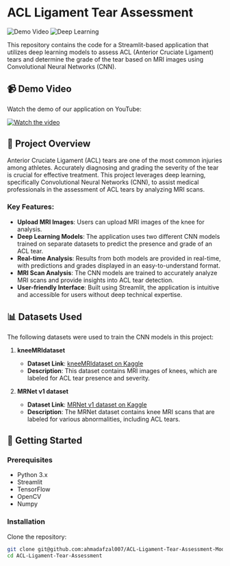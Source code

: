 # ACL Ligament Tear Assessment

![Demo Video](https://img.shields.io/badge/Streamlit-Powered-red)
![Deep Learning](https://img.shields.io/badge/DeepLearning-TensorFlow-orange)

This repository contains the code for a Streamlit-based application that utilizes deep learning models to assess ACL (Anterior Cruciate Ligament) tears and determine the grade of the tear based on MRI images using Convolutional Neural Networks (CNN).

## 📹 Demo Video

Watch the demo of our application on YouTube:

[![Watch the video](https://img.youtube.com/vi/bdXmeM4_DGw/0.jpg)](https://www.youtube.com/watch?v=bdXmeM4_DGw)

## 📝 Project Overview

Anterior Cruciate Ligament (ACL) tears are one of the most common injuries among athletes. Accurately diagnosing and grading the severity of the tear is crucial for effective treatment. This project leverages deep learning, specifically Convolutional Neural Networks (CNN), to assist medical professionals in the assessment of ACL tears by analyzing MRI scans.

### Key Features:
- **Upload MRI Images**: Users can upload MRI images of the knee for analysis.
- **Deep Learning Models**: The application uses two different CNN models trained on separate datasets to predict the presence and grade of an ACL tear.
- **Real-time Analysis**: Results from both models are provided in real-time, with predictions and grades displayed in an easy-to-understand format.
- **MRI Scan Analysis**: The CNN models are trained to accurately analyze MRI scans and provide insights into ACL tear detection.
- **User-friendly Interface**: Built using Streamlit, the application is intuitive and accessible for users without deep technical expertise.

## 📊 Datasets Used

The following datasets were used to train the CNN models in this project:

1. **kneeMRIdataset**  
   - **Dataset Link**: [kneeMRIdataset on Kaggle](https://www.kaggle.com/datasets/sohaibanwaar1203/kneemridataset)
   - **Description**: This dataset contains MRI images of knees, which are labeled for ACL tear presence and severity.

2. **MRNet v1 dataset**  
   - **Dataset Link**: [MRNet v1 dataset on Kaggle](https://www.kaggle.com/code/basel99/automated-interpretation-of-mri-images/input)
   - **Description**: The MRNet dataset contains knee MRI scans that are labeled for various abnormalities, including ACL tears.

## 🚀 Getting Started

### Prerequisites

- Python 3.x
- Streamlit
- TensorFlow
- OpenCV
- Numpy

### Installation

Clone the repository:

```bash
git clone git@github.com:ahmadafzal007/ACL-Ligament-Tear-Assessment-Model.git
cd ACL-Ligament-Tear-Assessment
